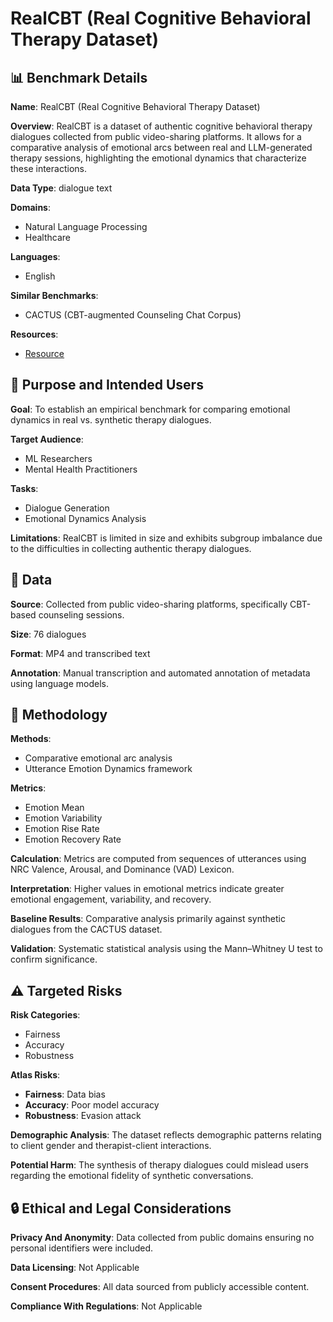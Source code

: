 # RealCBT (Real Cognitive Behavioral Therapy Dataset)

## 📊 Benchmark Details

**Name**: RealCBT (Real Cognitive Behavioral Therapy Dataset)

**Overview**: RealCBT is a dataset of authentic cognitive behavioral therapy dialogues collected from public video-sharing platforms. It allows for a comparative analysis of emotional arcs between real and LLM-generated therapy sessions, highlighting the emotional dynamics that characterize these interactions.

**Data Type**: dialogue text

**Domains**:
- Natural Language Processing
- Healthcare

**Languages**:
- English

**Similar Benchmarks**:
- CACTUS (CBT-augmented Counseling Chat Corpus)

**Resources**:
- [Resource](https://gitlab.com/xiaoyi.wang/realcbt-dataset)

## 🎯 Purpose and Intended Users

**Goal**: To establish an empirical benchmark for comparing emotional dynamics in real vs. synthetic therapy dialogues.

**Target Audience**:
- ML Researchers
- Mental Health Practitioners

**Tasks**:
- Dialogue Generation
- Emotional Dynamics Analysis

**Limitations**: RealCBT is limited in size and exhibits subgroup imbalance due to the difficulties in collecting authentic therapy dialogues.

## 💾 Data

**Source**: Collected from public video-sharing platforms, specifically CBT-based counseling sessions.

**Size**: 76 dialogues

**Format**: MP4 and transcribed text

**Annotation**: Manual transcription and automated annotation of metadata using language models.

## 🔬 Methodology

**Methods**:
- Comparative emotional arc analysis
- Utterance Emotion Dynamics framework

**Metrics**:
- Emotion Mean
- Emotion Variability
- Emotion Rise Rate
- Emotion Recovery Rate

**Calculation**: Metrics are computed from sequences of utterances using NRC Valence, Arousal, and Dominance (VAD) Lexicon.

**Interpretation**: Higher values in emotional metrics indicate greater emotional engagement, variability, and recovery.

**Baseline Results**: Comparative analysis primarily against synthetic dialogues from the CACTUS dataset.

**Validation**: Systematic statistical analysis using the Mann–Whitney U test to confirm significance.

## ⚠️ Targeted Risks

**Risk Categories**:
- Fairness
- Accuracy
- Robustness

**Atlas Risks**:
- **Fairness**: Data bias
- **Accuracy**: Poor model accuracy
- **Robustness**: Evasion attack

**Demographic Analysis**: The dataset reflects demographic patterns relating to client gender and therapist-client interactions.

**Potential Harm**: The synthesis of therapy dialogues could mislead users regarding the emotional fidelity of synthetic conversations.

## 🔒 Ethical and Legal Considerations

**Privacy And Anonymity**: Data collected from public domains ensuring no personal identifiers were included.

**Data Licensing**: Not Applicable

**Consent Procedures**: All data sourced from publicly accessible content.

**Compliance With Regulations**: Not Applicable
